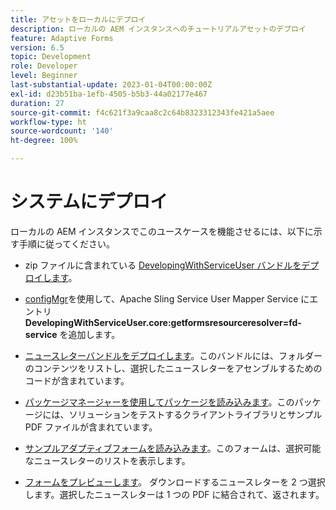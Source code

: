 ```yaml
---
title: アセットをローカルにデプロイ
description: ローカルの AEM インスタンスへのチュートリアルアセットのデプロイ
feature: Adaptive Forms
version: 6.5
topic: Development
role: Developer
level: Beginner
last-substantial-update: 2023-01-04T00:00:00Z
exl-id: d23b51ba-1efb-4505-b5b3-44a02177e467
duration: 27
source-git-commit: f4c621f3a9caa8c2c64b8323312343fe421a5aee
workflow-type: ht
source-wordcount: '140'
ht-degree: 100%

---
```


# システムにデプロイ

ローカルの AEM インスタンスでこのユースケースを機能させるには、以下に示す手順に従ってください。

* zip ファイルに含まれている [DevelopingWithServiceUser バンドルをデプロイします](https://experienceleague.adobe.com/docs/experience-manager-learn/assets/developingwithserviceuser.zip)。

* [configMgr](http://localhost:4502/system/console/configMgr)を使用して、Apache Sling Service User Mapper Service にエントリ **DevelopingWithServiceUser.core:getformsresourceresolver=fd-service** を追加します。

* [ニュースレターバンドルをデプロイします](assets/Newsletters.core-1.0.0-SNAPSHOT.jar)。このバンドルには、フォルダーのコンテンツをリストし、選択したニュースレターをアセンブルするためのコードが含まれています。

* [パッケージマネージャーを使用してパッケージを読み込みます](assets/newsletter.zip)。このパッケージには、ソリューションをテストするクライアントライブラリとサンプル PDF ファイルが含まれています。

* [サンプルアダプティブフォームを読み込みます](assets/sample-adaptive-form.zip)。このフォームは、選択可能なニュースレターのリストを表示します。

* [フォームをプレビューします](http://localhost:4502/content/dam/formsanddocuments/downloadarchivednewsletters/jcr:content?wcmmode=disabled)。
ダウンロードするニュースレターを 2 つ選択します。選択したニュースレターは 1 つの PDF に結合されて、返されます。
